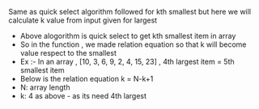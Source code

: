 Same as quick select algorithm followed for kth smallest but here we will calculate k value from input given for largest

 * Above alogorithm is quick select to get kth smallest item in array
 * So in the function , we made relation equation so that k will become value respect to the smallest 
 * Ex :-  In an array , [10, 3, 6, 9, 2, 4, 15, 23] , 4th largest item = 5th smallest item
 * Below is the relation equation k = N-k+1
 * N: array length
 * k:  4 as above - as its need 4th largest 
